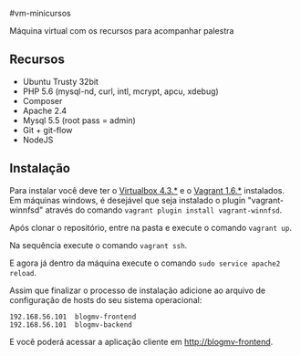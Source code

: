 #vm-minicursos

Máquina virtual com os recursos para acompanhar palestra

## Recursos

* Ubuntu Trusty 32bit
* PHP 5.6 (mysql-nd, curl, intl, mcrypt, apcu, xdebug)
* Composer
* Apache 2.4
* Mysql 5.5 (root pass = admin)
* Git + git-flow
* NodeJS

## Instalação

Para instalar você deve ter o [Virtualbox 4.3.*](https://www.virtualbox.org) e o [Vagrant 1.6.*](https://www.vagrantup.com) instalados.
Em máquinas windows, é desejável que seja instalado o plugin "vagrant-winnfsd" através do comando ```vagrant plugin install vagrant-winnfsd```.


Após clonar o repositório, entre na pasta e execute o comando ```vagrant up```.

Na sequência execute o comando ```vagrant ssh```.

E agora já dentro da máquina execute o comando ```sudo service apache2 reload```.

Assim que finalizar o processo de instalação adicione ao arquivo de configuração de hosts do seu sistema operacional:

```
192.168.56.101  blogmv-frontend
192.168.56.101  blogmv-backend
```

E você poderá acessar a aplicação cliente em [http://blogmv-frontend](http://blogmv-frontend).

